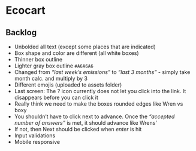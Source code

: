 # Ecocart

## Backlog

- Unbolded all text (except some places that are indicated)
- Box shape and color are different (all white boxes)
- Thinner box outline
- Lighter gray box outline `#A6A6A6`
- Changed from _“last week’s emissions”_ to _“last 3 months”_ - simply take month calc. and multiply by 3
- Different emojis (uploaded to assets folder)
- Last screen: The ? icon currently does not let you click into the link. It disappears before you can click it
- Really think we need to make the boxes rounded edges like Wren vs boxy
- You shouldn’t have to click next to advance. Once the _“accepted number of answers”_ is met, it should advance like Wrens’
- If not, then Next should be clicked when _enter_ is hit
- Input validations
- Mobile responsive